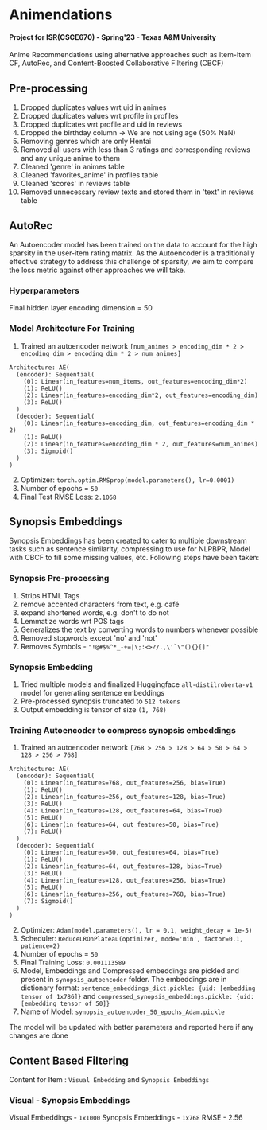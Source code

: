 # Animendations
#### Project for ISR(CSCE670) - Spring'23 - Texas A&M University 
Anime Recommendations using alternative approaches such as Item-Item CF, AutoRec, and Content-Boosted Collaborative Filtering (CBCF)

## Pre-processing
1. Dropped duplicates values wrt uid in animes
2. Dropped duplicates values wrt profile in profiles
3. Dropped duplicates wrt profile and uid in reviews
4. Dropped the birthday column -> We are not using age (50% NaN)
5. Removing genres which are only Hentai
6. Removed all users with less than 3 ratings and corresponding reviews and any unique anime to them
7. Cleaned 'genre' in animes table
8. Cleaned 'favorites_anime' in profiles table
9. Cleaned 'scores' in reviews table
10. Removed unnecessary review texts and stored them in 'text' in reviews table


## AutoRec
An Autoencoder model has been trained on the data to account for the high sparsity in the user-item rating matrix. As the Autoencoder is a traditionally effective strategy to address this challenge of sparsity, we aim to compare the loss metric against other approaches we will take.

### Hyperparameters
Final hidden layer encoding dimension = 50

### Model Architecture For Training
1. Trained an autoencoder network ```[num_animes > encoding_dim * 2 > encoding_dim > encoding_dim * 2 > num_animes]```
```
Architecture: AE(
  (encoder): Sequential(
    (0): Linear(in_features=num_items, out_features=encoding_dim*2)
    (1): ReLU()
    (2): Linear(in_features=encoding_dim*2, out_features=encoding_dim)
    (3): ReLU()
  )
  (decoder): Sequential(
    (0): Linear(in_features=encoding_dim, out_features=encoding_dim * 2)
    (1): ReLU()
    (2): Linear(in_features=encoding_dim * 2, out_features=num_animes)
    (3): Sigmoid()
  )
)
```
2. Optimizer: ```torch.optim.RMSprop(model.parameters(), lr=0.0001)```
3. Number of epochs = ```50```
4. Final Test RMSE Loss: ```2.1068```

## Synopsis Embeddings
Synopsis Embeddings has been created to cater to multiple downstream tasks such as sentence similarity, compressing to use for NLPBPR, Model with CBCF to fill some missing values, etc. Following steps have been taken:

### Synopsis Pre-processing
1. Strips HTML Tags
2. remove accented characters from text, e.g. café
3. expand shortened words, e.g. don't to do not
4. Lemmatize words wrt POS tags
5. Generalizes the text by converting words to numbers whenever possible
6. Removed stopwords except 'no' and 'not'
7. Removes Symbols - ```"!@#$%^*_-+=|\;:<>?/.,\'`\"(){}[]"```

### Synopsis Embedding
1. Tried multiple models and finalized Huggingface ```all-distilroberta-v1``` model for generating sentence embeddings
2. Pre-processed synopsis truncated to ```512 tokens```
3. Output embedding is tensor of size ```(1, 768)```

### Training Autoencoder to compress synopsis embeddings
1. Trained an autoencoder network ```[768 > 256 > 128 > 64 > 50 > 64 > 128 > 256 > 768]```
```
Architecture: AE(
  (encoder): Sequential(
    (0): Linear(in_features=768, out_features=256, bias=True)
    (1): ReLU()
    (2): Linear(in_features=256, out_features=128, bias=True)
    (3): ReLU()
    (4): Linear(in_features=128, out_features=64, bias=True)
    (5): ReLU()
    (6): Linear(in_features=64, out_features=50, bias=True)
    (7): ReLU()
  )
  (decoder): Sequential(
    (0): Linear(in_features=50, out_features=64, bias=True)
    (1): ReLU()
    (2): Linear(in_features=64, out_features=128, bias=True)
    (3): ReLU()
    (4): Linear(in_features=128, out_features=256, bias=True)
    (5): ReLU()
    (6): Linear(in_features=256, out_features=768, bias=True)
    (7): Sigmoid()
  )
)
```
2. Optimizer: ```Adam(model.parameters(), lr = 0.1, weight_decay = 1e-5)```
3. Scheduler: ```ReduceLROnPlateau(optimizer, mode='min', factor=0.1, patience=2)```
4. Number of epochs = ```50```
5. Final Training Loss: ```0.001113589```
6. Model, Embeddings and Compressed embeddings are pickled and present in ```synopsis_autoencoder``` folder. The embeddings are in dictionary format: ```sentence_embeddings_dict.pickle: {uid: [embedding tensor of 1x786]}``` and ```compressed_synopsis_embeddings.pickle: {uid: [embedding tensor of 50]}```
7. Name of Model: ```synopsis_autoencoder_50_epochs_Adam.pickle```

The model will be updated with better parameters and reported here if any changes are done

## Content Based Filtering
Content for Item : `Visual Embedding` and `Synopsis Embeddings`

### Visual - Synopsis Embeddings
Visual Embeddings - `1x1000`
Synopsis Embeddings - `1x768`
RMSE - 2.56
